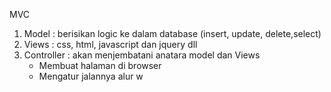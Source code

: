 MVC
1. Model : berisikan logic ke dalam database (insert, update, delete,select)
2. Views : css, html, javascript dan jquery dll
3. Controller : akan menjembatani anatara model dan Views   
    - Membuat halaman di browser
    - Mengatur jalannya alur w